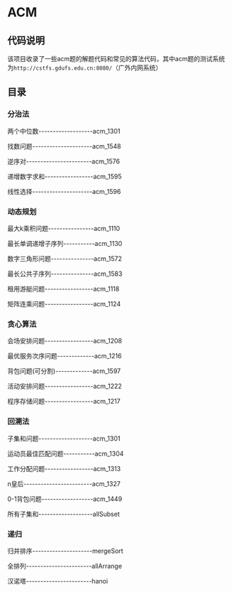 # ACM

## 代码说明
该项目收录了一些acm题的解题代码和常见的算法代码，其中acm题的测试系统为`http://cstfs.gdufs.edu.cn:8080/`（广外内网系统）

## 目录
### 分治法
两个中位数-------------------acm_1301

找数问题---------------------acm_1548

逆序对-----------------------acm_1576

递增数字求和-----------------acm_1595

线性选择---------------------acm_1596



### 动态规划
最大k乘积问题----------------acm_1110

最长单调递增子序列-----------acm_1130

数字三角形问题---------------acm_1572

最长公共子序列---------------acm_1583

租用游艇问题-----------------acm_1118

矩阵连乘问题-----------------acm_1124

### 贪心算法
会场安排问题-----------------acm_1208

最优服务次序问题-------------acm_1216

背包问题(可分割)-------------acm_1597

活动安排问题-----------------acm_1222

程序存储问题-----------------acm_1217

### 回溯法
子集和问题-------------------acm_1301

运动员最佳匹配问题-----------acm_1304

工作分配问题-----------------acm_1313

n皇后------------------------acm_1327

0-1背包问题------------------acm_1449

所有子集和-------------------allSubset

### 递归
归并排序---------------------mergeSort

全排列-----------------------allArrange

汉诺塔-----------------------hanoi


